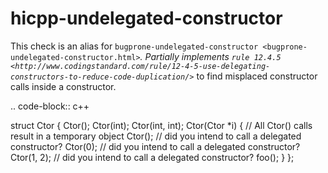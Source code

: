 hicpp-undelegated-constructor
=============================

This check is an alias for
`bugprone-undelegated-constructor <bugprone-undelegated-constructor.html>`*.
Partially implements
`rule 12.4.5 <http://www.codingstandard.com/rule/12-4-5-use-delegating-constructors-to-reduce-code-duplication/>`*
to find misplaced constructor calls inside a constructor.

.. code-block:: c++

struct Ctor { Ctor(); Ctor(int); Ctor(int, int); Ctor(Ctor \*i) { // All
Ctor() calls result in a temporary object Ctor(); // did you intend to
call a delegated constructor? Ctor(0); // did you intend to call a
delegated constructor? Ctor(1, 2); // did you intend to call a delegated
constructor? foo(); } };
